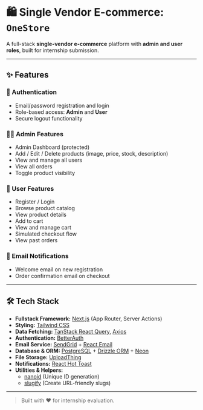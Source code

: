 # 🛍️ Single Vendor E-commerce: `OneStore`
A full-stack **single-vendor e-commerce** platform with **admin and user roles**, built for internship submission.

---

## ✨ Features
### 🔐 Authentication
- Email/password registration and login
- Role-based access: **Admin** and **User**
- Secure logout functionality
### 👨‍💼 Admin Features
- Admin Dashboard (protected)
- Add / Edit / Delete products (image, price, stock, description)
- View and manage all users
- View all orders
- Toggle product visibility
### 🛒 User Features
- Register / Login
- Browse product catalog
- View product details
- Add to cart
- View and manage cart
- Simulated checkout flow
- View past orders
### 📩 Email Notifications
- Welcome email on new registration
- Order confirmation email on checkout

---

## 🛠️ Tech Stack
- **Fullstack Framework:** [Next.js](https://nextjs.org/) (App Router, Server Actions)
- **Styling:** [Tailwind CSS](https://tailwindcss.com/)
- **Data Fetching:** [TanStack React Query](https://tanstack.com/query/latest), [Axios](https://axios-http.com/)
- **Authentication:** [BetterAuth](https://www.better-auth.com/)
- **Email Service:** [SendGrid](https://sendgrid.com/) + [React Email](https://react.email/)
- **Database & ORM:** [PostgreSQL](https://www.postgresql.org/) + [Drizzle ORM](https://orm.drizzle.team/) + [Neon](https://neon.tech/)
- **File Storage:** [UploadThing](https://uploadthing.com/)
- **Notifications:** [React Hot Toast](https://react-hot-toast.com/)
- **Utilities & Helpers:**
  - [nanoid](https://zelark.github.io/nano-id-cc/) (Unique ID generation)
  - [slugify](https://github.com/simov/slugify) (Create URL-friendly slugs)

---

> Built with ❤️ for internship evaluation.
